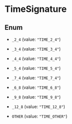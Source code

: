 
# TimeSignature

## Enum


* `_2_4` (value: `"TIME_2_4"`)

* `_3_4` (value: `"TIME_3_4"`)

* `_4_4` (value: `"TIME_4_4"`)

* `_5_4` (value: `"TIME_5_4"`)

* `_7_4` (value: `"TIME_7_4"`)

* `_6_8` (value: `"TIME_6_8"`)

* `_9_8` (value: `"TIME_9_8"`)

* `_12_8` (value: `"TIME_12_8"`)

* `OTHER` (value: `"TIME_OTHER"`)



